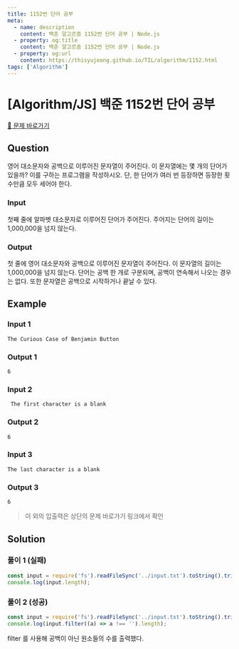 ```yaml
---
title: 1152번 단어 공부
meta:
  - name: description
    content: 백준 알고르즘 1152번 단어 공부 | Node.js
  - property: og:title
    content: 백준 알고르즘 1152번 단어 공부 | Node.js
  - property: og:url
    content: https://thisyujeong.github.io/TIL/algorithm/1152.html
tags: ['Algorithm']
---
```


# [Algorithm/JS] 백준 1152번 단어 공부

[🔗 문제 바로가기](https://www.acmicpc.net/problem/1152)

## Question

영어 대소문자와 공백으로 이루어진 문자열이 주어진다. 이 문자열에는 몇 개의 단어가 있을까? 이를 구하는 프로그램을 작성하시오. 단, 한 단어가 여러 번 등장하면 등장한 횟수만큼 모두 세어야 한다.

### Input

첫째 줄에 알파벳 대소문자로 이루어진 단어가 주어진다. 주어지는 단어의 길이는 1,000,000을 넘지 않는다.

### Output

첫 줄에 영어 대소문자와 공백으로 이루어진 문자열이 주어진다. 이 문자열의 길이는 1,000,000을 넘지 않는다. 단어는 공백 한 개로 구분되며, 공백이 연속해서 나오는 경우는 없다. 또한 문자열은 공백으로 시작하거나 끝날 수 있다.

## Example

### Input 1

```
The Curious Case of Benjamin Button
```

### Output 1

```
6
```

### Input 2

```
 The first character is a blank
```

### Output 2

```
6
```

### Input 3

```
The last character is a blank
```

### Output 3

```
6
```

> 이 외의 입출력은 상단의 문제 바로가기 링크에서 확인

## Solution

### 풀이 1 (실패)

```js
const input = require('fs').readFileSync('../input.txt').toString().trim().split(' ');
console.log(input.length);
```

### 풀이 2 (성공)

```js
const input = require('fs').readFileSync('../input.txt').toString().trim().split(' ');
console.log(input.filter((a) => a !== '').length);
```

filter 를 사용해 공백이 아닌 원소들의 수를 출력했다.
